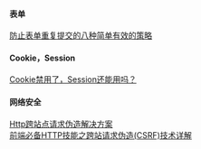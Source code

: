 #### 表单
[防止表单重复提交的八种简单有效的策略](http://blog.csdn.net/myhuashengmi/article/details/52694077)  
#### Cookie，Session
[Cookie禁用了，Session还能用吗？](http://blog.csdn.net/u010433704/article/details/40950599)  
#### 网络安全
[Http跨站点请求伪造解决方案](http://blog.csdn.net/hj7jay/article/details/52084425)  
[前端必备HTTP技能之跨站请求伪造(CSRF)技术详解](http://www.jianshu.com/p/d928fba78cda)  


